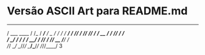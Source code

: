 # Versão ASCII Art para README.md
 _____       __   ______      ___  __  ________
/ ___ \____ / /_ / ____/___  / _ \/ / / / ___/
/ /_/ / __// __// /_  / __ \/ ___/ /_/ / /__  
/ ____/ /_ / /_ / __/ / /_/ / /__/ __  /___/ /  
/_/    \__/ \__//_/    \____/\___/_/ /_//____/ 3